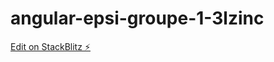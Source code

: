 # angular-epsi-groupe-1-3lzinc

[Edit on StackBlitz ⚡️](https://stackblitz.com/edit/angular-epsi-groupe-1-3lzinc)